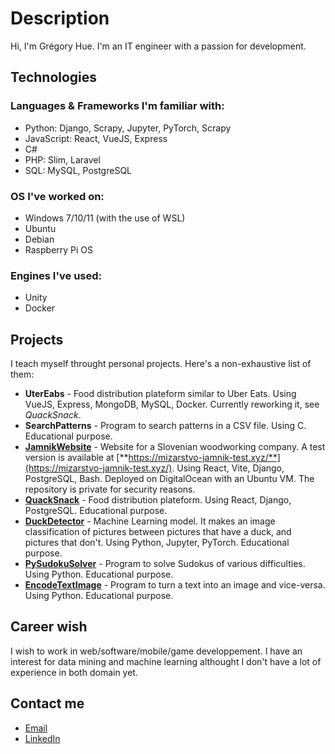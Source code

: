 # Description

Hi, I'm Grégory Hue. I'm an IT engineer with a passion for development.

## Technologies

### Languages & Frameworks I'm familiar with: 

- Python: Django, Scrapy, Jupyter, PyTorch, Scrapy
- JavaScript: React, VueJS, Express
- C#
- PHP: Slim, Laravel
- SQL: MySQL, PostgreSQL

### OS I've worked on:

- Windows 7/10/11 (with the use of WSL)
- Ubuntu
- Debian
- Raspberry Pi OS

### Engines I've used:

- Unity
- Docker

## Projects

I teach myself throught personal projects. Here's a non-exhaustive list of them:

- **UterEabs** - Food distribution plateform similar to Uber Eats. Using VueJS, Express, MongoDB, MySQL, Docker. Currently reworking it, see *QuackSnack*.
- **SearchPatterns** - Program to search patterns in a CSV file. Using C. Educational purpose.
- [**JamnikWebsite**](https://github.com/GregoryHue/JamnikWebsite) - Website for a Slovenian woodworking company. A test version is available at [**https://mizarstvo-jamnik-test.xyz/**](https://mizarstvo-jamnik-test.xyz/). Using React, Vite, Django, PostgreSQL, Bash. Deployed on DigitalOcean with an Ubuntu VM. The repository is private for security reasons.
- [**QuackSnack**](https://github.com/QuackSnack/QuackSnackBack) - Food distribution plateform. Using React, Django, PostgreSQL. Educational purpose.
- [**DuckDetector**](https://github.com/GregoryHue/DuckDetector) - Machine Learning model. It makes an image classification of pictures between pictures that have a duck, and pictures that don't. Using Python, Jupyter, PyTorch. Educational purpose.
- [**PySudokuSolver**](https://github.com/GregoryHue/PySudokuSolver) - Program to solve Sudokus of various difficulties. Using Python. Educational purpose.
- [**EncodeTextImage**](https://github.com/GregoryHue/EncodeTextImage) - Program to turn a text into an image and vice-versa. Using Python. Educational purpose.

## Career wish

I wish to work in web/software/mobile/game developpement. I have an interest for data mining and machine learning althought I don't have a lot of experience in both domain yet.

## Contact me

- [Email](gregory.hue135@gmail.com)
- [LinkedIn](https://www.linkedin.com/in/gregory-hue-a04993161/)

<!---
GregoryHue/GregoryHue is a ✨ special ✨ repository because its `README.md` (this file) appears on your GitHub profile.
You can click the Preview link to take a look at your changes.
--->
